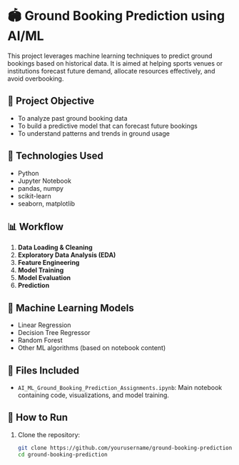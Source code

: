 # 🏟️ Ground Booking Prediction using AI/ML

This project leverages machine learning techniques to predict ground bookings based on historical data. It is aimed at helping sports venues or institutions forecast future demand, allocate resources effectively, and avoid overbooking.

## 📌 Project Objective

- To analyze past ground booking data
- To build a predictive model that can forecast future bookings
- To understand patterns and trends in ground usage

## 🧰 Technologies Used

- Python
- Jupyter Notebook
- pandas, numpy
- scikit-learn
- seaborn, matplotlib

## 📊 Workflow

1. **Data Loading & Cleaning**
2. **Exploratory Data Analysis (EDA)**
3. **Feature Engineering**
4. **Model Training**
5. **Model Evaluation**
6. **Prediction**

## 🤖 Machine Learning Models

- Linear Regression
- Decision Tree Regressor
- Random Forest
- Other ML algorithms (based on notebook content)

## 📁 Files Included

- `AI_ML_Ground_Booking_Prediction_Assignments.ipynb`: Main notebook containing code, visualizations, and model training.

## 🚀 How to Run

1. Clone the repository:
   ```bash
   git clone https://github.com/yourusername/ground-booking-prediction.git
   cd ground-booking-prediction
